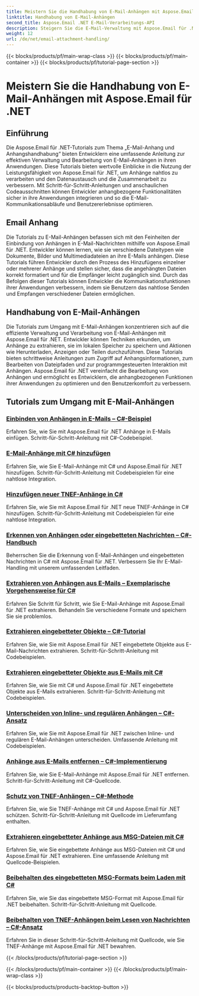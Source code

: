 ```yaml
---
title: Meistern Sie die Handhabung von E-Mail-Anhängen mit Aspose.Email für .NET
linktitle: Handhabung von E-Mail-Anhängen
second_title: Aspose.Email .NET E-Mail-Verarbeitungs-API
description: Steigern Sie die E-Mail-Verwaltung mit Aspose.Email für .NET-Tutorials. Erfahren Sie mehr über optimierte Verarbeitung, Analyse und datengesteuerte Erkenntnisse. Schritt-für-Schritt-Anleitung bereitgestellt.
weight: 12
url: /de/net/email-attachment-handling/
---
```


{{< blocks/products/pf/main-wrap-class >}}
{{< blocks/products/pf/main-container >}}
{{< blocks/products/pf/tutorial-page-section >}}

# Meistern Sie die Handhabung von E-Mail-Anhängen mit Aspose.Email für .NET

## Einführung

Die Aspose.Email für .NET-Tutorials zum Thema „E-Mail-Anhang und Anhangshandhabung“ bieten Entwicklern eine umfassende Anleitung zur effektiven Verwaltung und Bearbeitung von E-Mail-Anhängen in ihren Anwendungen. Diese Tutorials bieten wertvolle Einblicke in die Nutzung der Leistungsfähigkeit von Aspose.Email für .NET, um Anhänge nahtlos zu verarbeiten und den Datenaustausch und die Zusammenarbeit zu verbessern. Mit Schritt-für-Schritt-Anleitungen und anschaulichen Codeausschnitten können Entwickler anhangbezogene Funktionalitäten sicher in ihre Anwendungen integrieren und so die E-Mail-Kommunikationsabläufe und Benutzererlebnisse optimieren.

## Email Anhang

Die Tutorials zu E-Mail-Anhängen befassen sich mit den Feinheiten der Einbindung von Anhängen in E-Mail-Nachrichten mithilfe von Aspose.Email für .NET. Entwickler können lernen, wie sie verschiedene Dateitypen wie Dokumente, Bilder und Multimediadateien an ihre E-Mails anhängen. Diese Tutorials führen Entwickler durch den Prozess des Hinzufügens einzelner oder mehrerer Anhänge und stellen sicher, dass die angehängten Dateien korrekt formatiert und für die Empfänger leicht zugänglich sind. Durch das Befolgen dieser Tutorials können Entwickler die Kommunikationsfunktionen ihrer Anwendungen verbessern, indem sie Benutzern das nahtlose Senden und Empfangen verschiedener Dateien ermöglichen.

## Handhabung von E-Mail-Anhängen

Die Tutorials zum Umgang mit E-Mail-Anhängen konzentrieren sich auf die effiziente Verwaltung und Verarbeitung von E-Mail-Anhängen mit Aspose.Email für .NET. Entwickler können Techniken erkunden, um Anhänge zu extrahieren, sie im lokalen Speicher zu speichern und Aktionen wie Herunterladen, Anzeigen oder Teilen durchzuführen. Diese Tutorials bieten schrittweise Anleitungen zum Zugriff auf Anhangsinformationen, zum Bearbeiten von Dateipfaden und zur programmgesteuerten Interaktion mit Anhängen. Aspose.Email für .NET vereinfacht die Bearbeitung von Anhängen und ermöglicht es Entwicklern, die anhangbezogenen Funktionen ihrer Anwendungen zu optimieren und den Benutzerkomfort zu verbessern.

## Tutorials zum Umgang mit E-Mail-Anhängen
### [Einbinden von Anhängen in E-Mails – C#-Beispiel](./including-attachments-in-email-csharp-example/)
Erfahren Sie, wie Sie mit Aspose.Email für .NET Anhänge in E-Mails einfügen. Schritt-für-Schritt-Anleitung mit C#-Codebeispiel.
### [E-Mail-Anhänge mit C# hinzufügen](./adding-email-attachments-using-csharp/)
Erfahren Sie, wie Sie E-Mail-Anhänge mit C# und Aspose.Email für .NET hinzufügen. Schritt-für-Schritt-Anleitung mit Codebeispielen für eine nahtlose Integration.
### [Hinzufügen neuer TNEF-Anhänge in C#](./adding-new-tnef-attachments-in-csharp/)
Erfahren Sie, wie Sie mit Aspose.Email für .NET neue TNEF-Anhänge in C# hinzufügen. Schritt-für-Schritt-Anleitung mit Codebeispielen für eine nahtlose Integration.
### [Erkennen von Anhängen oder eingebetteten Nachrichten – C#-Handbuch](./detecting-attachment-or-embedded-message-csharp-guide/)
Beherrschen Sie die Erkennung von E-Mail-Anhängen und eingebetteten Nachrichten in C# mit Aspose.Email für .NET. Verbessern Sie Ihr E-Mail-Handling mit unserem umfassenden Leitfaden.
### [Extrahieren von Anhängen aus E-Mails – Exemplarische Vorgehensweise für C#](./extracting-attachments-from-email-csharp-walkthrough/)
Erfahren Sie Schritt für Schritt, wie Sie E-Mail-Anhänge mit Aspose.Email für .NET extrahieren. Behandeln Sie verschiedene Formate und speichern Sie sie problemlos.
### [Extrahieren eingebetteter Objekte – C#-Tutorial](./extracting-embedded-objects-csharp-tutorial/)
Erfahren Sie, wie Sie mit Aspose.Email für .NET eingebettete Objekte aus E-Mail-Nachrichten extrahieren. Schritt-für-Schritt-Anleitung mit Codebeispielen.
### [Extrahieren eingebetteter Objekte aus E-Mails mit C#](./extracting-embedded-objects-from-email-with-csharp/)
Erfahren Sie, wie Sie mit C# und Aspose.Email für .NET eingebettete Objekte aus E-Mails extrahieren. Schritt-für-Schritt-Anleitung mit Codebeispielen.
### [Unterscheiden von Inline- und regulären Anhängen – C#-Ansatz](./differentiating-inline-and-regular-attachments-csharp-approach/)
Erfahren Sie, wie Sie mit Aspose.Email für .NET zwischen Inline- und regulären E-Mail-Anhängen unterscheiden. Umfassende Anleitung mit Codebeispielen.
### [Anhänge aus E-Mails entfernen – C#-Implementierung](./removing-attachments-from-emails-csharp-implementation/)
Erfahren Sie, wie Sie E-Mail-Anhänge mit Aspose.Email für .NET entfernen. Schritt-für-Schritt-Anleitung mit C#-Quellcode.
### [Schutz von TNEF-Anhängen – C#-Methode](./safeguarding-tnef-attachments-csharp-method/)
Erfahren Sie, wie Sie TNEF-Anhänge mit C# und Aspose.Email für .NET schützen. Schritt-für-Schritt-Anleitung mit Quellcode im Lieferumfang enthalten.
### [Extrahieren eingebetteter Anhänge aus MSG-Dateien mit C#](./extracting-embedded-attachments-from-msg-files-using-csharp/)
Erfahren Sie, wie Sie eingebettete Anhänge aus MSG-Dateien mit C# und Aspose.Email für .NET extrahieren. Eine umfassende Anleitung mit Quellcode-Beispielen.
### [Beibehalten des eingebetteten MSG-Formats beim Laden mit C#](./preserving-embedded-msg-format-during-load-with-csharp/)
Erfahren Sie, wie Sie das eingebettete MSG-Format mit Aspose.Email für .NET beibehalten. Schritt-für-Schritt-Anleitung mit Quellcode.
### [Beibehalten von TNEF-Anhängen beim Lesen von Nachrichten – C#-Ansatz](./preserving-tnef-attachments-when-reading-messages-csharp-approach/)
Erfahren Sie in dieser Schritt-für-Schritt-Anleitung mit Quellcode, wie Sie TNEF-Anhänge mit Aspose.Email für .NET bewahren.

{{< /blocks/products/pf/tutorial-page-section >}}

{{< /blocks/products/pf/main-container >}}
{{< /blocks/products/pf/main-wrap-class >}}

{{< blocks/products/products-backtop-button >}}
